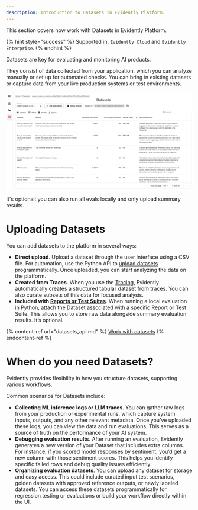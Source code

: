 ```yaml
---
description: Introduction to Datasets in Evidently Platform. 
---   
```


This section covers how work with Datasets in Evidently Platform.  

{% hint style="success" %}
Supported in: `Evidently Cloud` and `Evidently Enterprise`.
{% endhint %}

Datasets are key for evaluating and monitoring AI products.

They consist of data collected from your application, which you can analyze manually or set up for automated checks. You can bring in existing datasets or capture data from your live production systems or test environments.

![](../.gitbook/assets/cloud/dataset-min.png)

It's optional: you can also run all evals locally and only upload summary results.

# Uploading Datasets 

You can add datasets to the platform in several ways:
* **Direct upload**. Upload a dataset through the user interface using a CSV file. For automation, use the Python API to [upload datasets](datasets_api.md) programmatically. Once uploaded, you can start analyzing the data on the platform.
* **Created from Traces**. When you use the [Tracing](../tracing/tracing_overview.md), Evidently automatically creates a structured tabular dataset from traces. You can also curate subsets of this data for focused analysis.
* **Included with [Reports or Test Suites](../evaluations/snapshots.md)**. When running a local evaluation in Python, attach the Dataset associated with a specific Report or Test Suite. This allows you to store raw data alongside summary evaluation results. It’s optional.

{% content-ref url="datasets_api.md" %}
[Work with datasets](datasets_api.md)
{% endcontent-ref %}

# When do you need Datasets?

Evidently provides flexibility in how you structure datasets, supporting various workflows. 

Common scenarios for Datasets include:
* **Collecting ML inference logs or LLM traces**. You can gather raw logs from your production or experimental runs, which capture system inputs, outputs, and any other relevant metadata. Once you’ve uploaded these logs, you can view the data and run evaluations. This serves as a source of truth on the performance of your AI system.
* **Debugging evaluation results**. After running an evaluation, Evidently generates a new version of your Dataset that includes extra columns. For instance, if you scored model responses by sentiment, you’d get a new column with those sentiment scores. This helps you identify specific failed rows and debug quality issues efficiently.
* **Organizing evaluation datasets**. You can upload any dataset for storage and easy access. This could include curated input test scenarios, golden datasets with approved reference outputs, or newly labeled datasets. You can access these datasets programmatically for regression testing or evaluations or build your workflow directly within the UI.

